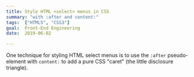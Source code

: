 ```yaml
---
title: Style HTML <select> menus in CSS
summary: "with :after and content:"
tags:  ["HTML5", "CSS3"]
goal:  Front-End Engineering
date:  2019-06-02

---
```


One technique for styling HTML select menus is to use the `:after`
pseudo-element with `content:` to add a pure CSS "caret" (the little
disclosure triangle).

[demo]: https://dribbble.com/jm3/LINK-MISSING

